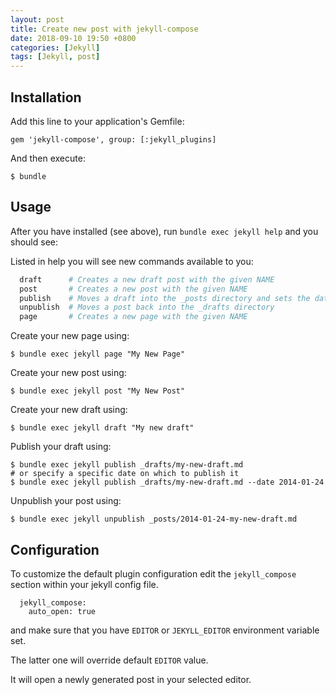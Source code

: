 ```yaml
---
layout: post
title: Create new post with jekyll-compose
date: 2018-09-10 19:50 +0800
categories: [Jekyll]
tags: [Jekyll, post]
---
```


## Installation

Add this line to your application's Gemfile:

    gem 'jekyll-compose', group: [:jekyll_plugins]

And then execute:

    $ bundle

## Usage

After you have installed (see above), run `bundle exec jekyll help` and you should see:

Listed in help you will see new commands available to you:

```sh
  draft      # Creates a new draft post with the given NAME
  post       # Creates a new post with the given NAME
  publish    # Moves a draft into the _posts directory and sets the date
  unpublish  # Moves a post back into the _drafts directory
  page       # Creates a new page with the given NAME
```

Create your new page using:

    $ bundle exec jekyll page "My New Page"

Create your new post using:

    $ bundle exec jekyll post "My New Post"

Create your new draft using:

    $ bundle exec jekyll draft "My new draft"

Publish your draft using:

    $ bundle exec jekyll publish _drafts/my-new-draft.md
    # or specify a specific date on which to publish it
    $ bundle exec jekyll publish _drafts/my-new-draft.md --date 2014-01-24

Unpublish your post using:

    $ bundle exec jekyll unpublish _posts/2014-01-24-my-new-draft.md

## Configuration

To customize the default plugin configuration edit the `jekyll_compose` section within your jekyll config file.

```
  jekyll_compose:
    auto_open: true
```

and make sure that you have `EDITOR` or `JEKYLL_EDITOR` environment variable set.

The latter one will override default `EDITOR` value.

It will open a newly generated post in your selected editor.
